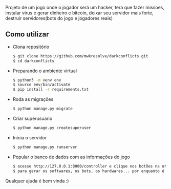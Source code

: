Projeto de um jogo onde o jogador será um hacker, tera que fazer missoes, instalar virus e gerar dinheiro e bitcoin, deixar seu servidor mais forte,  destruir servidores(bots do jogo e jogadores reais)

## Como utilizar
* Clona repositório
  ```bash
  $ git clone https://github.com/mwkresolve/darkconflicts.git
  $ cd darkconflicts
  ```
* Preparando o ambiente virtual
  ```bash
  $ python3 -m venv env
  $ source env/bin/activate
  $ pip install -r requirements.txt
  ```
* Roda as migrações
  ```bash
  $ python manage.py migrate
  ```

* Criar superusuario
  ```bash
  $ python manage.py createsuperuser
  ```

* Inicia o servidor
  ```bash
  $ python manage.py runserver
  ```

* Popular o banco de dados com as informações do jogo
  ```bash
  $ acesse http://127.0.0.1:8000/controller e clique nos botões na ordem de cima pra baixo
  $ para gerar os softwares, os bots, os hardwares... por enquanto é o que temos..
  ```
Qualquer ajuda é bem vinda :)


